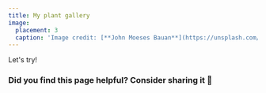 ```yaml
---
title: My plant gallery
image:
  placement: 3
  caption: 'Image credit: [**John Moeses Bauan**](https://unsplash.com/photos/OGZtQF8iC0g)'
---
```


Let's try!

### Did you find this page helpful? Consider sharing it 🙌
